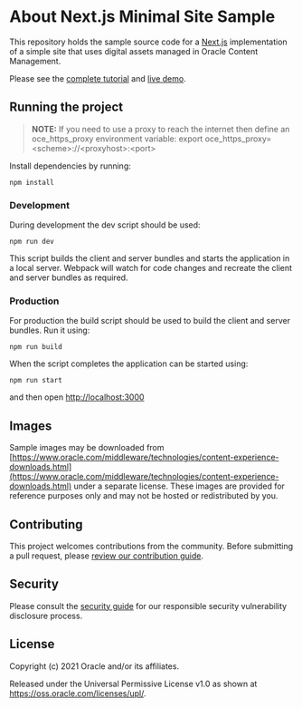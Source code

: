 # About Next.js Minimal Site Sample

This repository holds the sample source code for a [Next.js](https://nextjs.org) implementation of a simple site that uses digital assets managed in Oracle Content Management.

Please see the [complete tutorial](https://www.oracle.com/pls/topic/lookup?ctx=cloud&id=oce-nextjs-minimal-sample) and [live demo](https://headless.mycontentdemo.com/samples/oce-nextjs-minimal-sample).

## Running the project

> **NOTE:** If you need to use a proxy to reach the internet then define an oce_https_proxy environment variable:
> export oce_https_proxy=\<scheme\>://\<proxyhost\>:\<port\>

Install dependencies by running:

```shell
npm install
```

### Development

During development the dev script should be used:

```shell
npm run dev
```

This script builds the client and server bundles and starts the application in a local server. Webpack will watch for code changes and recreate the client and server bundles as required.

### Production

For production the build script should be used to build the client and server bundles. Run it using:

```shell
npm run build
```

When the script completes the application can be started using:

```shell
npm run start
```

and then open [http://localhost:3000](http://localhost:3000)

## Images

Sample images may be downloaded from [https://www.oracle.com/middleware/technologies/content-experience-downloads.html](https://www.oracle.com/middleware/technologies/content-experience-downloads.html) under a separate license.  These images are provided for reference purposes only and may not be hosted or redistributed by you.

## Contributing

This project welcomes contributions from the community. Before submitting a pull
request, please [review our contribution guide](./CONTRIBUTING.md).

## Security

Please consult the [security guide](./SECURITY.md) for our responsible security
vulnerability disclosure process.

## License

Copyright (c) 2021 Oracle and/or its affiliates.

Released under the Universal Permissive License v1.0 as shown at
<https://oss.oracle.com/licenses/upl/>.
